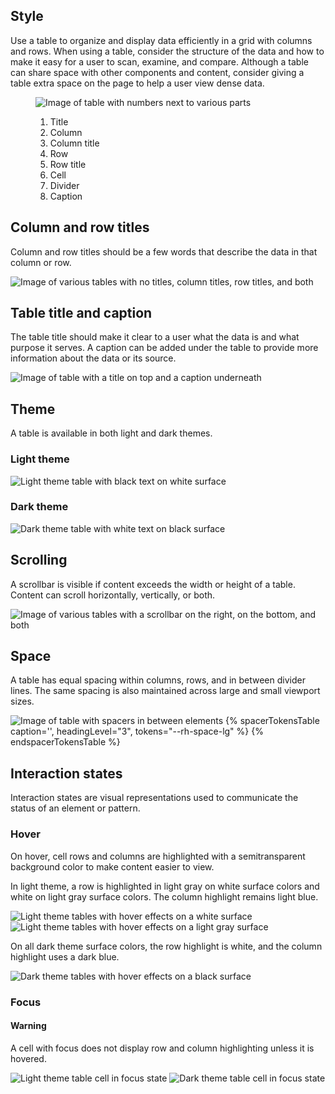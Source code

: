 ## Style

Use a table to organize and display data efficiently in a grid with columns and rows. When using a table, consider the structure of the data and how to make it easy for a user to scan, examine, and compare. Although a table can share space with other components and content, consider giving a table extra space on the page to help a user view dense data.

<figure>
  <uxdot-example width-adjustment="872px">
    <img src="{{ '../table-anatomy.png' | url }}" alt="Image of table with numbers next to various parts">
  </uxdot-example>
  <figcaption>
    <ol>
      <li>Title</li>
      <li>Column</li>
      <li>Column title</li>
      <li>Row</li>
      <li>Row title</li>
      <li>Cell</li>
      <li>Divider</li>
      <li>Caption</li>
    </ol>
  </figcaption>
</figure>

## Column and row titles

Column and row titles should be a few words that describe the data in that column or row.

<uxdot-example width-adjustment="872px">
  <img src="{{ '../table-column-row-titles.png' | url }}" alt="Image of various tables with no titles, column titles, row titles, and both">
</uxdot-example>


## Table title and caption

The table title should make it clear to a user what the data is and what purpose it serves. A caption can be added under the table to provide more information about the data or its source.


<uxdot-example width-adjustment="872px">
  <img src="{{ '../table-title-caption.png' | url }}" alt="Image of table with a title on top and a caption underneath">
</uxdot-example>


## Theme

A table is available in both light and dark themes.

### Light theme

<uxdot-example width-adjustment="872px">
  <img src="{{ '../table-light-theme.png' | url }}" alt="Light theme table with black text on white surface">
</uxdot-example>


### Dark theme

<uxdot-example color-palette="darkest" width-adjustment="872px">
  <img src="{{ '../table-dark-theme.png' | url }}" alt="Dark theme table with white text on black surface">
</uxdot-example>


## Scrolling

A scrollbar is visible if content exceeds the width or height of a table. Content can scroll horizontally, vertically, or both.

<uxdot-example width-adjustment="872px">
  <img src="{{ '../table-scrolling.png' | url }}" alt="Image of various tables with a scrollbar on the right, on the bottom, and both">
</uxdot-example>


## Space

A table has equal spacing within columns, rows, and in between divider lines. The same spacing is also maintained across large and small viewport sizes.

<uxdot-example width-adjustment="872px">
  <img src="{{ '../table-space.png' | url }}" alt="Image of table with spacers in between elements">
</uxdot-example>

<rh-table>
  {% spacerTokensTable 
      caption='',
      headingLevel="3",
      tokens="--rh-space-lg" %}
  {% endspacerTokensTable %}
</rh-table>

## Interaction states

Interaction states are visual representations used to communicate the status of an element or pattern.

### Hover

On hover, cell rows and columns are highlighted with a semitransparent background color to make content easier to view. 

In light theme, a row is highlighted in light gray on white surface colors and white on light gray surface colors. The column highlight remains light blue.

<uxdot-example  width-adjustment="872px">
  <img src="{{ '../table-interaction-state-hover.png' | url }}" alt="Light theme tables with hover effects on a white surface">
</uxdot-example>


<!--change bg to light gray -->
<uxdot-example color-palette="lighter" width-adjustment="872px">
  <img src="{{ '../table-interaction-state-hover-light-gray-surface.png' | url }}" alt="Light theme tables with hover effects on a light gray surface">
</uxdot-example>

On all dark theme surface colors, the row highlight is white, and the column highlight uses a dark blue.

<uxdot-example color-palette="darkest" width-adjustment="872px">
  <img src="{{ '../table-interaction-state-hover-dark.png' | url }}" alt="Dark theme tables with hover effects on a black surface">
</uxdot-example>


### Focus

<rh-alert state="warning">
  <h4 slot="header">Warning</h4>
  <p>A cell with focus does not display row and column highlighting unless it is hovered.</p>
</rh-alert>

<uxdot-example width-adjustment="872px">
  <img src="{{ '../table-interaction-state-focus.png' | url }}" alt="Light theme table cell in focus state">
</uxdot-example>

<uxdot-example color-palette="darkest" width-adjustment="872px">
  <img src="{{ '../table-interaction-state-focus-dark.png' | url }}" alt="Dark theme table cell in focus state">
</uxdot-example>

